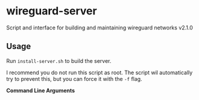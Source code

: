 # wireguard-server
Script and interface for building and maintaining wireguard networks
v2.1.0

## Usage
Run `install-server.sh` to build the server.

I recommend you do not run this script as root. The script wil automatically try to prevent this, but you can force it with the `-f` flag.

**Command Line Arguments**
